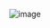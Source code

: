 
 ![image](https://github.com/yskooo/reactnative-todolist/assets/90546802/ccfc9751-1ffb-409c-89d9-91904acd900e)

